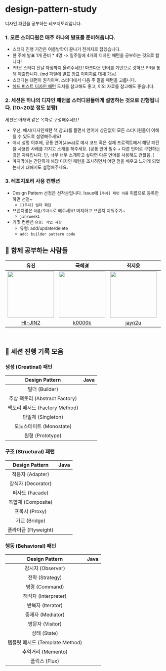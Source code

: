 # design-pattern-study
디자인 패턴을 공부하는 레포지토리입니다.

### 1. 모든 스터디원은 매주 하나의 발표를 준비해옵니다.
- 스터디 진행 기간은 여름방학이 끝나기 전까지로 잡겠습니다.
- 한 주에 발표 1개 준비 * 4명 -> 일주일에 4개의 디자인 패턴을 공부하는 것으로 합니다!
- PR은 스터디 전날 자정까지 올려주세요! 마크다운 언어를 기반으로 깃허브 PR을 통해 제출합니다. (md 파일에 발표 장표 이미지로 대체 가능)
- 스터디는 대면이 원칙이며, 스터디에서 다음 주 맡을 패턴을 고릅니다.
- [헤드 퍼스트 디자인 패턴](https://m.yes24.com/Goods/Detail/108192370) 도서를 참고해도 좋고, 이외 자료를 참고해도 좋습니다.

### 2. 세션은 하나의 디자인 패턴을 스터디원들에게 설명하는 것으로 진행됩니다. (10~20분 정도 분량)
세션은 아래와 같은 목차로 구성해주세요!

- 우선, 예시(디자인패턴 책 참고)를 들면서 언어에 상관없이 모든 스터디원들이 이해될 수 있도록 설명해주세요!
- 예시 설명 이후에, 공통 언어(Java)로 예시 코드 혹은 실제 프로젝트에서 해당 패턴을 사용한 사례를 가지고 소개를 해주세요. (공통 언어 필수 + 다른 언어로 구현하는 것은 자유입니다. 단, 너무 너무 소개하고 싶다면 다른 언어를 사용해도 괜찮음. )  
- 마지막에는 간단하게 해당 디자인 패턴을 조사하면서 어떤 점을 배우고 느끼게 되었는지에 대해서도 설명해주세요.

### 3. 레포지토리 사용 컨벤션
- Design Pattern 선정은 선착순입니다. Issue에 `[주차] 패턴 이름` 이름으로 등록한 하면 선점~
  -  `[1주차] 빌더 패턴`
- 브랜치명은 `이름/주차수`로 해주세요! 머지하고 브랜치 지워주기~
  - `jin/week1`
- 커밋 컨벤션 `유형: 작업 사항`
  - 유형: add/update/delete
  - `add: builder pattern code`

## 👥 함께 공부하는 사람들

|                                                            유진                                                            |                                                            국혜경                                                             |                                                                    최지웅                                                                     |                     임형규                     |     |
| :----------------------------------------------------------------------------------------------------------------------: | :------------------------------------------------------------------------------------------------------------------------: | :----------------------------------------------------------------------------------------------------------------------------------------: | :-----------------------------------------: | --- |
| <img width="150" src="https://github.com/objet-team/objet-backend/assets/94737714/7a0a7377-9533-43da-814b-3118cbe47a40"> | <img width="150" src = "https://github.com/objet-team/objet-backend/assets/94737714/b7fc017c-7c90-4056-b9dd-049b7f994322"> | <img width="150" src="https://github.com/ssuperpower-developer/design-pattern-study/assets/82222245/19892b21-0c46-4556-83f6-a3150fa0f376"> |                                             |     |
|                                          [HI-JIN2](https://github.com/HI-JIN2)                                           |                                            [k0000k](https://github.com/k0000k)                                             |                                                    [jayn2u](https://github.com/jayn2u)                                                     | [Gusionling](https://github.com/Gusionling) |     |
<br>

## 📁 세션 진행 기록 모음
### 생성 (Creatinal) 패턴
| Design Pattern | Java |
| :--: | :--: |
| 빌더 (Builder) | |
| 추상 팩토리 (Abstract Factory) ||
| 팩토리 메서드 (Factory Method) | |
| 단일체 (Singleton) ||
| 모노스테이트 (Monostate)
| 원형 (Prototype)

### 구조 (Structural) 패턴
| Design Pattern | Java |
| :--: | :--: |
| 적응자 (Adapter) ||
| 장식자 (Decorator) | |
| 퍼사드 (Facade) | |
| 복합체 (Composite)
| 프록시 (Proxy) ||
| 가교 (Bridge)
| 플라이급 (Flyweight)

### 행동 (Behavioral) 패턴
| Design Pattern | Java |
| :--: | :--: |
| 감시자 (Observer) | |
| 전략 (Strategy) |
| 명령 (Command) | |
| 해석자 (Interpreter)
| 반복자 (Iterator)
| 중재자 (Mediator)
| 방문자 (Visitor)
| 상태 (State) | |
| 템플릿 메서드 (Template Method) |
| 추억거리 (Memento)
| 플럭스 (Flux) | | 
